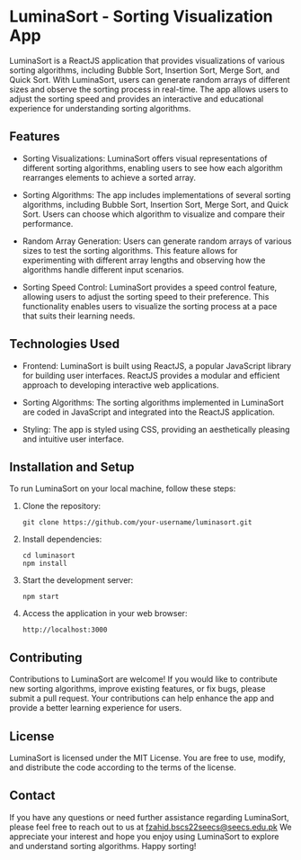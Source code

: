 # LuminaSort - Sorting Visualization App

LuminaSort is a ReactJS application that provides visualizations of various sorting algorithms, including Bubble Sort, Insertion Sort, Merge Sort, and Quick Sort. With LuminaSort, users can generate random arrays of different sizes and observe the sorting process in real-time. The app allows users to adjust the sorting speed and provides an interactive and educational experience for understanding sorting algorithms.

## Features

- Sorting Visualizations: LuminaSort offers visual representations of different sorting algorithms, enabling users to see how each algorithm rearranges elements to achieve a sorted array.

- Sorting Algorithms: The app includes implementations of several sorting algorithms, including Bubble Sort, Insertion Sort, Merge Sort, and Quick Sort. Users can choose which algorithm to visualize and compare their performance.

- Random Array Generation: Users can generate random arrays of various sizes to test the sorting algorithms. This feature allows for experimenting with different array lengths and observing how the algorithms handle different input scenarios.

- Sorting Speed Control: LuminaSort provides a speed control feature, allowing users to adjust the sorting speed to their preference. This functionality enables users to visualize the sorting process at a pace that suits their learning needs.

## Technologies Used

- Frontend: LuminaSort is built using ReactJS, a popular JavaScript library for building user interfaces. ReactJS provides a modular and efficient approach to developing interactive web applications.

- Sorting Algorithms: The sorting algorithms implemented in LuminaSort are coded in JavaScript and integrated into the ReactJS application.

- Styling: The app is styled using CSS, providing an aesthetically pleasing and intuitive user interface.

## Installation and Setup

To run LuminaSort on your local machine, follow these steps:

1. Clone the repository:

   ```
   git clone https://github.com/your-username/luminasort.git
   ```

2. Install dependencies:

   ```
   cd luminasort
   npm install
   ```

3. Start the development server:

   ```
   npm start
   ```

4. Access the application in your web browser:

   ```
   http://localhost:3000
   ```

## Contributing

Contributions to LuminaSort are welcome! If you would like to contribute new sorting algorithms, improve existing features, or fix bugs, please submit a pull request. Your contributions can help enhance the app and provide a better learning experience for users.

## License

LuminaSort is licensed under the MIT License. You are free to use, modify, and distribute the code according to the terms of the license.

## Contact

If you have any questions or need further assistance regarding LuminaSort, please feel free to reach out to us at fzahid.bscs22seecs@seecs.edu.pk We appreciate your interest and hope you enjoy using LuminaSort to explore and understand sorting algorithms. Happy sorting!